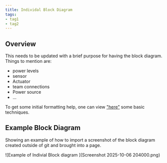 ```yaml
---
title: Individal Block Diagram
tags:
- tag1
- tag2
---
```


## Overview
This needs to be updated with a brief purpose for having the block diagram.
Things to mention are:
* power levels
* sensor
* Actuator
* team connections
* Power source
* ...

To get some initial formatting help, one can view ["here"](https://embedded-systems-design.github.io/EGR304DataSheetTemplate/Appendix/basic-markdown-examples/) some basic techniques.


## Example Block Diagram 
Showing an example of how to import a screenshot of the block diagram created outside of git and brought into a page.

![Example of Indivial Block diagram ](Screenshot 2025-10-06 204000.png)
